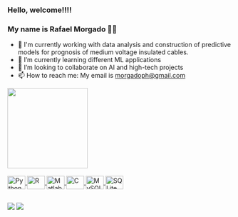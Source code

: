 ### Hello, welcome!!!!
### My name is Rafael Morgado  👋👋

- 🔭 I'm currently working with data analysis and construction of predictive models for prognosis of medium voltage insulated cables.
- 🌱 I’m currently learning different ML applications
- 👯 I’m looking to collaborate on AI and high-tech projects
- 📫 How to reach me: My email is morgadoph@gmail.com

<div align="left">
  <a href="https://github.com/morgadoph">
  <img height="180em" src="https://github-readme-stats.vercel.app/api?username=morgadoph&show_icons=true&theme=clean"/>
</div>

  <div style="display: inline_block"><br>
  <img align="center" alt="Python" height="30" width="40" src="https://cdn.jsdelivr.net/gh/devicons/devicon/icons/python/python-original.svg">
  <img align="center" alt="R" height="30" width="40" src="https://cdn.jsdelivr.net/gh/devicons/devicon/icons/r/r-original.svg">
  <img align="center" alt="Matlab" height="30" width="40" src="https://cdn.jsdelivr.net/gh/devicons/devicon/icons/matlab/matlab-original.svg">
  <img align="center" alt="C" height="30" width="40" src="https://cdn.jsdelivr.net/gh/devicons/devicon/icons/c/c-original.svg">
  <img align="center" alt="MySQL" height="30" width="40" src="https://cdn.jsdelivr.net/gh/devicons/devicon/icons/mysql/mysql-original.svg">
  <img align="center" alt="SQLite" height="30" width="40" src="https://cdn.jsdelivr.net/gh/devicons/devicon/icons/sqlite/sqlite-original.svg">
</div>
    
  ##
 
  <div> 
  <a href="https://instagram.com/morgadoph" target="_blank"><img src="https://img.shields.io/badge/-Instagram-%23E4405F?style=for-the-badge&logo=instagram&logoColor=white" target="_blank"></a>
  <a href="https://www.linkedin.com/in/rafaelmbatista" target="_blank"><img src="https://img.shields.io/badge/-LinkedIn-%230077B5?style=for-the-badge&logo=linkedin&logoColor=white" target="_blank"></a> 

  
 
</div>
